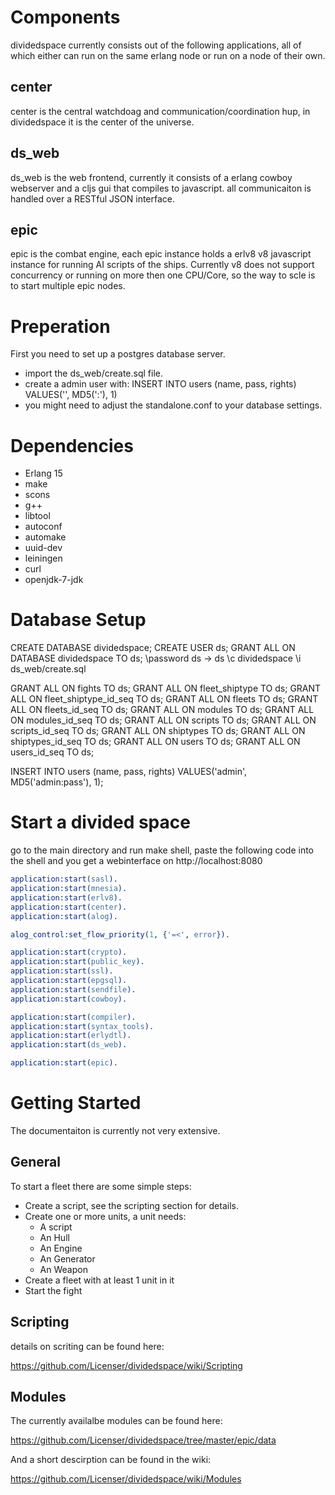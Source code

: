 Components
==========

dividedspace currently consists out of the following applications, all of which
either can run on the same erlang node or run on a node of their own.

center
------

center is the central watchdoag and communication/coordination hup, 
in dividedspace it is the center of the universe.

ds_web
------

ds_web is the web frontend, currently it consists of a erlang cowboy
webserver and a cljs gui that compiles to javascript. all communicaiton
is handled over a RESTful JSON interface.

epic
----

epic is the combat engine, each epic instance holds a erlv8 v8 javascript
instance for running AI scripts of the ships. Currently v8 does not support
concurrency or running on more then one CPU/Core, so the way to scle is to start
multiple epic nodes.


Preperation
===========

First you need to set up a postgres database server. 
* import the ds_web/create.sql file.
* create a admin user with:
  INSERT INTO users (name, pass, rights) VALUES('<name>', MD5('<name>:<pass>'), 1)
* you might need to adjust the standalone.conf to your database settings.

Dependencies
============
* Erlang 15
* make 
* scons
* g++
* libtool
* autoconf
* automake
* uuid-dev
* leiningen 
* curl
* openjdk-7-jdk

Database Setup
==============

CREATE DATABASE dividedspace;
CREATE USER ds;
GRANT ALL ON DATABASE dividedspace TO ds;
\password ds
-> ds
\c dividedspace
\i ds_web/create.sql

GRANT ALL ON fights  TO ds;
GRANT ALL ON fleet_shiptype  TO ds;
GRANT ALL ON fleet_shiptype_id_seq  TO ds;
GRANT ALL ON fleets  TO ds;
GRANT ALL ON fleets_id_seq  TO ds;
GRANT ALL ON modules  TO ds;
GRANT ALL ON modules_id_seq  TO ds;
GRANT ALL ON scripts  TO ds;
GRANT ALL ON scripts_id_seq  TO ds;
GRANT ALL ON shiptypes  TO ds;
GRANT ALL ON shiptypes_id_seq  TO ds;
GRANT ALL ON users  TO ds;
GRANT ALL ON users_id_seq  TO ds;

INSERT INTO users (name, pass, rights) VALUES('admin', MD5('admin:pass'), 1);

Start a divided space
=====================

go to the main directory and run make shell, 
paste the following code into the shell and you get a webinterface on 
http://localhost:8080

```erlang
application:start(sasl).
application:start(mnesia).
application:start(erlv8).
application:start(center).
application:start(alog).

alog_control:set_flow_priority(1, {'=<', error}).

application:start(crypto).
application:start(public_key).
application:start(ssl).
application:start(epgsql).
application:start(sendfile).
application:start(cowboy).

application:start(compiler).
application:start(syntax_tools).
application:start(erlydtl).
application:start(ds_web).

application:start(epic).
```


Getting Started
===============
The documentaiton is currently not very extensive.

General
-------
To start a fleet there are some simple steps:

* Create a script, see the scripting section for details.
* Create one or more units, a unit needs:
  * A script
  * An Hull
  * An Engine
  * An Generator
  * An Weapon
* Create a fleet with at least 1 unit in it
* Start the fight


Scripting
---------
details on scriting can be found here:

https://github.com/Licenser/dividedspace/wiki/Scripting

Modules
-------
The currently availalbe modules can be found here:

https://github.com/Licenser/dividedspace/tree/master/epic/data

And a short descirption can be found in the wiki:

https://github.com/Licenser/dividedspace/wiki/Modules
